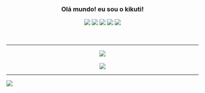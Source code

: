 <h3 align="center">Olá mundo! eu sou o kikuti!</h3>

<div align="center">
  <img src="https://img.shields.io/badge/html%205-012cd1?style=for-the-badge&logo=html5&logoColor=fafafa&labelColor=0fa36b" />
  <img src="https://img.shields.io/badge/css%203-012cd1?style=for-the-badge&logo=css3&logoColor=fafafa&labelColor=0fa36b" />
  <img src="https://img.shields.io/badge/-JavaScript-012cd1?style=for-the-badge&logo=javascript&logoColor=fafafa&labelColor=0fa36b" />
  <img src="https://img.shields.io/badge/-git-012cd1?style=for-the-badge&logo=git&logoColor=fafafa&labelColor=0fa36b" />
  <img src="https://img.shields.io/badge/-github-012cd1?style=for-the-badge&logo=github&logoColor=fafafa&labelColor=0fa36b" />
</div>

<br />
<br />

<hr>

<div align="center">
  <img src="https://github-readme-stats.vercel.app/api?username=kikuti-fullstack&show_icons=true&theme=dark&title_color=0fa36b&text_color=fafafa&icon_color=0fa36b&bg_color=0d1117&locale=pt-br&border_radius=8&cache_seconds=1800&custom_title=kikuti-fullstack%20-%20Jo%C3%A3o%20Victor%20Kikuti" />
</div>

<br />

<div align="center">
  <img src="https://github-readme-stats.vercel.app/api/top-langs/?username=kikuti-fullstack&text_color=fafafa&bg_color=0d1117&locale=pt-br&border_radius=8&cache_seconds=1800&theme=dark&title_color=0fa36b" />
</div>

<hr>

<a align="center" href="https://github.com/kikuti-fullstack">
  <img src="https://komarev.com/ghpvc/?username=kikuti-fullstack&style=flat-square&logoColor=fafafa&labelColor=012cd1" />
</a>
